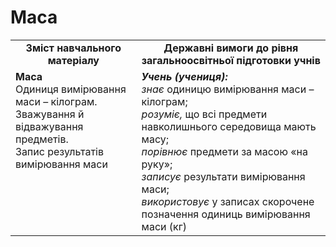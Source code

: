 # Маса
<table>
  <tr>
    <td width="40%" align="center"><b>Зміст навчального матеріалу<b></td>
    <td width="60%" align="center"><b>Державні вимоги до рівня загальноосвітньої підготовки учнів</b></td>
  </tr>
  <tr>
    <td width="40%" style="vertical-align:top !important;"><b>Маса</b><br>
Одиниця вимірювання маси – кілограм.<br>
Зважування й відважування предметів.<br>
Запис результатів вимірювання маси<br></td>
    <td width="60%" style="vertical-align:top !important;"><i><b>Учень (учениця):</b></i><br>
<i>знає</i>  одиницю вимірювання маси – кілограм;<br>
<i>розуміє,</i> що всі предмети навколишнього середовища мають масу;<br>
<i>порівнює</i> предмети за масою «на руку»;<br>
<i>записує</i> результати вимірювання маси;<br>
<i>використовує</i> у записах скорочене позначення одиниць вимірювання маси (кг)<br></td>
  </tr>
</table>
